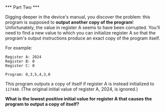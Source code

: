 *** Part Two ***

Digging deeper in the device's manual, you discover the problem: this program is supposed to **output another copy of the program**! Unfortunately, the value in register A seems to have been corrupted. You'll need to find a new value to which you can initialize register A so that the program's output instructions produce an exact copy of the program itself.

For example:

```
Register A: 2024
Register B: 0
Register C: 0

Program: 0,3,5,4,3,0
```

This program outputs a copy of itself if register A is instead initialized to `117440`. (The original initial value of register A, 2024, is ignored.)

**What is the lowest positive initial value for register A that causes the program to output a copy of itself?**